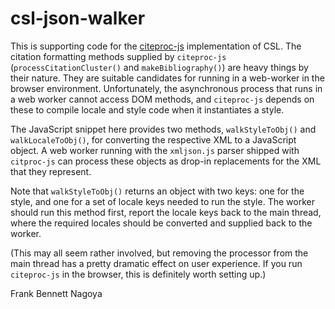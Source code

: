 # csl-json-walker

This is supporting code for the
[citeproc-js](https://bitbucket.org/fbennett/citeproc-js/wiki/Home)
implementation of CSL. The citation formatting methods supplied by
`citeproc-js` (`processCitationCluster()` and `makeBibliography()`)
are heavy things by their nature. They are suitable candidates for
running in a web-worker in the browser environment. Unfortunately, the
asynchronous process that runs in a web worker cannot access DOM
methods, and `citeproc-js` depends on these to compile locale and
style code when it instantiates a style.

The JavaScript snippet here provides two methods, `walkStyleToObj()`
and `walkLocaleToObj()`, for converting the respective XML to a
JavaScript object. A web worker running with the `xmljson.js` parser
shipped with `citproc-js` can process these objects as drop-in
replacements for the XML that they represent.

Note that `walkStyleToObj()` returns an object with two keys: one for
the style, and one for a set of locale keys needed to run the style.
The worker should run this method first, report the locale keys back
to the main thread, where the required locales should be converted and
supplied back to the worker.

(This may all seem rather involved, but removing the processor from
the main thread has a pretty dramatic effect on user experience. If
you run `citeproc-js` in the browser, this is definitely worth setting
up.)

Frank Bennett
Nagoya
